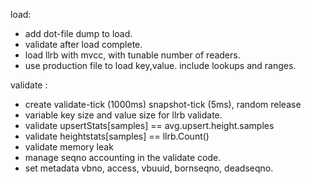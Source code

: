 load:

* add dot-file dump to load.
* validate after load complete.
* load llrb with mvcc, with tunable number of readers.
* use production file to load key,value. include lookups and ranges.

validate :

* create validate-tick (1000ms) snapshot-tick (5ms), random release
* variable key size and value size for llrb validate.
* validate upsertStats[samples] == avg.upsert.height.samples
* validate heightstats[samples] == llrb.Count()
* validate memory leak
* manage seqno accounting in the validate code.
* set metadata vbno, access, vbuuid, bornseqno, deadseqno.
